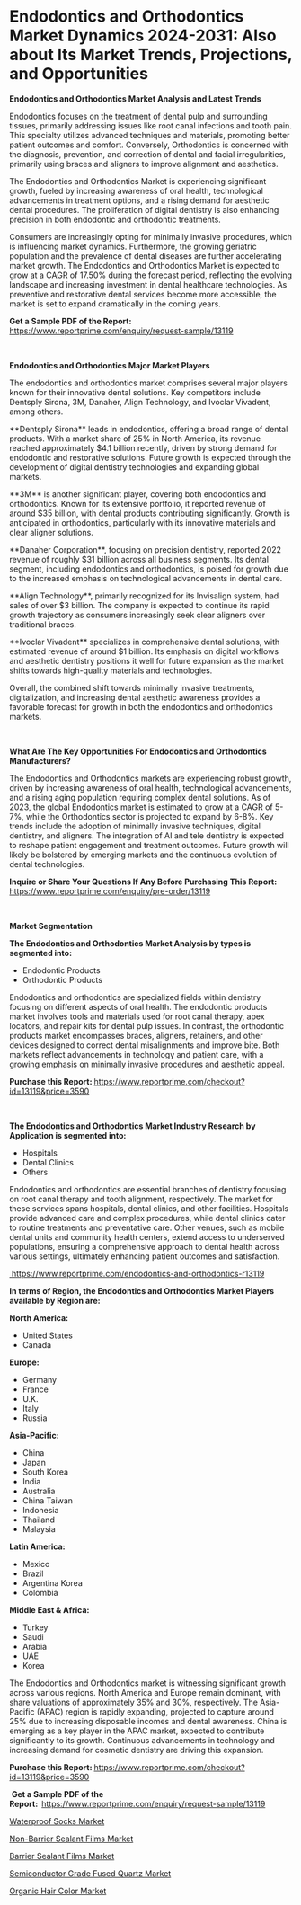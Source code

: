 <p><h1>Endodontics and Orthodontics Market Dynamics 2024-2031: Also about Its Market Trends, Projections, and Opportunities</h1></p><p><strong>Endodontics and Orthodontics Market Analysis and Latest Trends</strong></p>
<p><p>Endodontics focuses on the treatment of dental pulp and surrounding tissues, primarily addressing issues like root canal infections and tooth pain. This specialty utilizes advanced techniques and materials, promoting better patient outcomes and comfort. Conversely, Orthodontics is concerned with the diagnosis, prevention, and correction of dental and facial irregularities, primarily using braces and aligners to improve alignment and aesthetics.</p><p>The Endodontics and Orthodontics Market is experiencing significant growth, fueled by increasing awareness of oral health, technological advancements in treatment options, and a rising demand for aesthetic dental procedures. The proliferation of digital dentistry is also enhancing precision in both endodontic and orthodontic treatments. </p><p>Consumers are increasingly opting for minimally invasive procedures, which is influencing market dynamics. Furthermore, the growing geriatric population and the prevalence of dental diseases are further accelerating market growth. The Endodontics and Orthodontics Market is expected to grow at a CAGR of 17.50% during the forecast period, reflecting the evolving landscape and increasing investment in dental healthcare technologies. As preventive and restorative dental services become more accessible, the market is set to expand dramatically in the coming years.</p></p>
<p><strong>Get a Sample PDF of the Report:&nbsp;</strong> <a href="https://www.reportprime.com/enquiry/request-sample/13119">https://www.reportprime.com/enquiry/request-sample/13119</a></p>
<p>&nbsp;</p>
<p><strong>Endodontics and Orthodontics Major Market Players</strong></p>
<p><p>The endodontics and orthodontics market comprises several major players known for their innovative dental solutions. Key competitors include Dentsply Sirona, 3M, Danaher, Align Technology, and Ivoclar Vivadent, among others. </p><p>**Dentsply Sirona** leads in endodontics, offering a broad range of dental products. With a market share of 25% in North America, its revenue reached approximately $4.1 billion recently, driven by strong demand for endodontic and restorative solutions. Future growth is expected through the development of digital dentistry technologies and expanding global markets.</p><p>**3M** is another significant player, covering both endodontics and orthodontics. Known for its extensive portfolio, it reported revenue of around $35 billion, with dental products contributing significantly. Growth is anticipated in orthodontics, particularly with its innovative materials and clear aligner solutions.</p><p>**Danaher Corporation**, focusing on precision dentistry, reported 2022 revenue of roughly $31 billion across all business segments. Its dental segment, including endodontics and orthodontics, is poised for growth due to the increased emphasis on technological advancements in dental care.</p><p>**Align Technology**, primarily recognized for its Invisalign system, had sales of over $3 billion. The company is expected to continue its rapid growth trajectory as consumers increasingly seek clear aligners over traditional braces.</p><p>**Ivoclar Vivadent** specializes in comprehensive dental solutions, with estimated revenue of around $1 billion. Its emphasis on digital workflows and aesthetic dentistry positions it well for future expansion as the market shifts towards high-quality materials and technologies.</p><p>Overall, the combined shift towards minimally invasive treatments, digitalization, and increasing dental aesthetic awareness provides a favorable forecast for growth in both the endodontics and orthodontics markets.</p></p>
<p>&nbsp;</p>
<p><strong>What Are The Key Opportunities For Endodontics and Orthodontics Manufacturers?</strong></p>
<p><p>The Endodontics and Orthodontics markets are experiencing robust growth, driven by increasing awareness of oral health, technological advancements, and a rising aging population requiring complex dental solutions. As of 2023, the global Endodontics market is estimated to grow at a CAGR of 5-7%, while the Orthodontics sector is projected to expand by 6-8%. Key trends include the adoption of minimally invasive techniques, digital dentistry, and aligners. The integration of AI and tele dentistry is expected to reshape patient engagement and treatment outcomes. Future growth will likely be bolstered by emerging markets and the continuous evolution of dental technologies.</p></p>
<p><strong>Inquire or Share Your Questions If Any Before Purchasing This Report:</strong> <a href="https://www.reportprime.com/enquiry/pre-order/13119">https://www.reportprime.com/enquiry/pre-order/13119</a></p>
<p>&nbsp;</p>
<p><strong>Market Segmentation</strong></p>
<p><strong>The Endodontics and Orthodontics Market Analysis by types is segmented into:</strong></p>
<p><ul><li>Endodontic Products</li><li>Orthodontic Products</li></ul></p>
<p><p>Endodontics and orthodontics are specialized fields within dentistry focusing on different aspects of oral health. The endodontic products market involves tools and materials used for root canal therapy, apex locators, and repair kits for dental pulp issues. In contrast, the orthodontic products market encompasses braces, aligners, retainers, and other devices designed to correct dental misalignments and improve bite. Both markets reflect advancements in technology and patient care, with a growing emphasis on minimally invasive procedures and aesthetic appeal.</p></p>
<p><strong>Purchase this Report:&nbsp;</strong><a href="https://www.reportprime.com/checkout?id=13119&price=3590">https://www.reportprime.com/checkout?id=13119&price=3590</a></p>
<p>&nbsp;</p>
<p><strong>The Endodontics and Orthodontics Market Industry Research by Application is segmented into:</strong></p>
<p><ul><li>Hospitals</li><li>Dental Clinics</li><li>Others</li></ul></p>
<p><p>Endodontics and orthodontics are essential branches of dentistry focusing on root canal therapy and tooth alignment, respectively. The market for these services spans hospitals, dental clinics, and other facilities. Hospitals provide advanced care and complex procedures, while dental clinics cater to routine treatments and preventative care. Other venues, such as mobile dental units and community health centers, extend access to underserved populations, ensuring a comprehensive approach to dental health across various settings, ultimately enhancing patient outcomes and satisfaction.</p></p>
<p><a href="https://www.reportprime.com/endodontics-and-orthodontics-r13119">&nbsp;https://www.reportprime.com/endodontics-and-orthodontics-r13119</a></p>
<p><strong>In terms of Region, the Endodontics and Orthodontics Market Players available by Region are:</strong></p>
<p>
    <p> <strong> North America: </strong>
        <ul>
            <li>United States</li>
            <li>Canada</li>
        </ul>
        </p> 
    <p> <strong> Europe: </strong>
        <ul>
            <li>Germany</li>
            <li>France</li>
            <li>U.K.</li>
            <li>Italy</li>
            <li>Russia</li>
        </ul>
        </p> 
    <p> <strong> Asia-Pacific: </strong>
        <ul>
            <li>China</li>
            <li>Japan</li>
            <li>South Korea</li>
            <li>India</li>
            <li>Australia</li>
            <li>China Taiwan</li>
            <li>Indonesia</li>
            <li>Thailand</li>
            <li>Malaysia</li>
        </ul>
        </p> 
    <p> <strong> Latin America: </strong>
        <ul>
            <li>Mexico</li>
            <li>Brazil</li>
            <li>Argentina Korea</li>
            <li>Colombia</li>
        </ul>
        </p> 
    <p> <strong> Middle East & Africa: </strong>
        <ul>
            <li>Turkey</li>
            <li>Saudi</li>
            <li>Arabia</li>
            <li>UAE</li>
            <li>Korea</li>
        </ul>
    </p>
    </p>
<p><p>The Endodontics and Orthodontics market is witnessing significant growth across various regions. North America and Europe remain dominant, with share valuations of approximately 35% and 30%, respectively. The Asia-Pacific (APAC) region is rapidly expanding, projected to capture around 25% due to increasing disposable incomes and dental awareness. China is emerging as a key player in the APAC market, expected to contribute significantly to its growth. Continuous advancements in technology and increasing demand for cosmetic dentistry are driving this expansion.</p></p>
<p><strong>Purchase this Report: </strong><a href="https://www.reportprime.com/checkout?id=13119&price=3590">https://www.reportprime.com/checkout?id=13119&price=3590</a></p>
<p>&nbsp;<strong>Get a Sample PDF of the Report:&nbsp;&nbsp;</strong><a href="https://www.reportprime.com/enquiry/request-sample/13119">https://www.reportprime.com/enquiry/request-sample/13119</a></p>
<p><strong></strong></p>
<p><p><a href="https://www.linkedin.com/pulse/waterproof-socks-industry-analysis-report-its-market-size-share-z4moc?trackingId=XB3HM0qXTgWoAMY58IsEnQ%3D%3D">Waterproof Socks Market</a></p><p><a href="https://issuu.com/reportprime-2/docs/non-barrier-sealant-films-market-si_8cf7a64d62f9be">Non-Barrier Sealant Films Market</a></p><p><a href="https://issuu.com/reportprime-2/docs/barrier-sealant-films-market-size-2_095047a8a5b8db">Barrier Sealant Films Market</a></p><p><a href="https://medium.com/@alan.ball8990/navigating-the-global-semiconductor-grade-fused-quartz-market-from-trends-to-strategy-for-period-f31c4623bba8">Semiconductor Grade Fused Quartz Market</a></p><p><a href="https://www.linkedin.com/pulse/organic-hair-color-market-industry-trends-forecast-period-0tkhc?trackingId=RU%2BkURCbQFyXNwPE7DXe6w%3D%3D">Organic Hair Color Market</a></p></p>